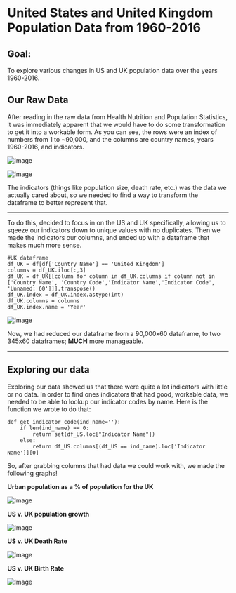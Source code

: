 # United States and United Kingdom Population Data from 1960-2016

## Goal:
To explore various changes in US and UK population data over the years 1960-2016.


## Our Raw Data



After reading in the raw data from Health Nutrition and Population Statistics, it was immediately apparent that we would have to do some transformation to get it into a workable form. As you can see, the rows were an index of numbers from 1 to ~90,000, and the columns are country names, years 1960-2016, and indicators.



![Image](https://imgur.com/kmSFYlx.png)

![Image](https://imgur.com/JSbVIxv.png)



The indicators (things like population size, death rate, etc.) was the data we actually cared about, so we needed to find a way to transform the dataframe to better represent that.

--- 

To do this, decided to focus in on the US and UK specifically, allowing us to sqeeze our indicators down to unique values with no duplicates. Then we made the indicators our columns, and ended up with a dataframe that makes much more sense. 

```
#UK dataframe
df_UK = df[df['Country Name'] == 'United Kingdom']
columns = df_UK.iloc[:,3]
df_UK = df_UK[[column for column in df_UK.columns if column not in ['Country Name', 'Country Code','Indicator Name','Indicator Code', 'Unnamed: 60']]].transpose()
df_UK.index = df_UK.index.astype(int)
df_UK.columns = columns
df_UK.index.name = 'Year'
```

 
![Image](https://imgur.com/HWzINGo.png)
 

Now, we had reduced our dataframe from a 90,000x60 dataframe, to two 345x60 dataframes; **MUCH** more manageable.

--- 

## Exploring our data

Exploring our data showed us that there were quite a lot indicators with little or no data. In order to find ones indicators that had good, workable data, we needed to be able to lookup our indicator codes by name. Here is the function we wrote to do that:

```
def get_indicator_code(ind_name=''):
    if len(ind_name) == 0:
        return set(df_US.loc["Indicator Name"])
    else:
        return df_US.columns[(df_US == ind_name).loc['Indicator Name']][0] 
```

So, after grabbing columns that had data we could work with, we made the following graphs!

**Urban population as a % of population for the UK**

![Image](https://i.imgur.com/7ATIEOq.png)

**US v. UK population growth**

![Image](https://i.imgur.com/zoAuH7j.png)

**US v. UK Death Rate**

![Image](https://i.imgur.com/M0DnwAH.png)

**US v. UK Birth Rate**

![Image](https://i.imgur.com/KQ8SqkT.png)
